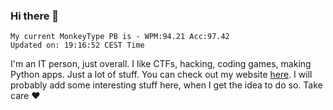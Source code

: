 ### Hi there 👋
<!-- PB START -->
```
My current MonkeyType PB is - WPM:94.21 Acc:97.42
Updated on: 19:16:52 CEST Time
```
<!-- PB END -->
I'm an IT person, just overall. I like CTFs, hacking, coding games, making Python apps. Just a lot of stuff.
You can check out my website [here](https://skill3472.github.io/).
I will probably add some interesting stuff here, when I get the idea to do so. Take care ❤️
